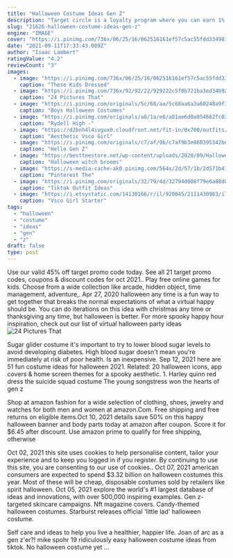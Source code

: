 ```yaml
---
title: "Halloween Costume Ideas Gen Z"
description: "Target circle is a loyalty program where you can earn 1% in target circle earnings rewards every time you make an eligible purchase with non-redcard payment, which can be used at target, in-store or"
slug: "21626-halloween-costume-ideas-gen-z"
engine: "IMAGE"
cover: "https://i.pinimg.com/736x/06/25/16/062516161ef57c5ac55fdd334981a61a.jpg"
date: "2021-09-11T17:33:43.089Z"
author: "Isaac Lambert"
ratingValue: "4.2"
reviewCount: "3"
images:
  - image: "https://i.pinimg.com/736x/06/25/16/062516161ef57c5ac55fdd334981a61a.jpg"
    caption: "These Kids Dressed"
  - image: "https://i.pinimg.com/736x/92/92/22/929222c5f8b721ba3ed34b9a05e19e61.jpg"
    caption: "24 Pictures That"
  - image: "https://i.pinimg.com/originals/5c/68/aa/5c68aa6a3a60248a9f3499064e4fc75b.jpg"
    caption: "Boys Halloween Costumes"
  - image: "https://i.pinimg.com/originals/a8/1a/e6/a81ae6d0a054662fc03e4179bb44114a.jpg"
    caption: "Rydell High -"
  - image: "https://d2bnh4l4ivgux0.cloudfront.net/fit-in/0x700/outfits/4d68f3de-1030-461b-9e13-cad403909f72.png"
    caption: "Aesthetic Vsco Girl"
  - image: "https://i.pinimg.com/originals/c7/af/9b/c7af9b3e860395342bdf8a669f332d6a.png"
    caption: "Hello Gen Z"
  - image: "https://bestteestore.net/wp-content/uploads/2020/09/Halloween-witch-brooms-are-for-amateurs-sunset-shirt4.jpg"
    caption: "Halloween witch brooms"
  - image: "https://s-media-cache-ak0.pinimg.com/564x/2d/57/1b/2d571b47e0cb13f984993a50124a71f9.jpg"
    caption: "Pinterest The"
  - image: "https://i.pinimg.com/originals/32/79/4d/32794d008f79e6a88d030e7a1645edff.jpg"
    caption: "Tiktok Outfit Ideas"
  - image: "https://i.etsystatic.com/14130166/r/il/920045/2111430983/il_570xN.2111430983_58lo.jpg"
    caption: "Vsco Girl Starter"
tags:
  - "halloween"
  - "costume"
  - "ideas"
  - "gen"
  - "z"
draft: false
type: post
---
```


Use our valid 45% off target promo code today. See all 21 target promo codes, coupons & discount codes for oct 2021.. Play free online games for kids. Choose from a wide collection like arcade, hidden object, time management, adventure,. Apr 27, 2020 halloween any time is a fun way to get together that breaks the normal expectations of what a virtual happy should be. You can do iterations on this idea with christmas any time or thanksgiving any time, but halloween is better. For more spooky happy hour inspiration, check out our list of virtual halloween party ideas
![24 Pictures That](https://i.pinimg.com/736x/92/92/22/929222c5f8b721ba3ed34b9a05e19e61.jpg "24 Pictures That")

Sugar glider costume it&#39;s important to try to lower blood sugar levels to avoid developing diabetes.  High blood sugar doesn&#39;t mean you&#39;re immediately at risk of poor health. Is an inexpensive. Sep 12, 2021 here are 51 fun costume ideas for halloween 2021. Related: 20 halloween icons, app covers &amp; home screen themes for a spooky aesthetic. 1. Harley quinn red dress the suicide squad costume  The young songstress won the hearts of gen z
<!--inArticleAds-->

<!--galleryOne-->

Shop at amazon fashion for a wide selection of clothing, shoes, jewelry and watches for both men and women at amazon.Com. Free shipping and free returns on eligible items.Oct 10, 2021 details save 50% on this happy halloween banner and body parts today at amazon after coupon. Score it for $6.45 after discount. Use amazon prime to qualify for free shipping, otherwise
<!--inArticleAds-->

<!--galleryTwo-->

Oct 02, 2021 this site uses cookies to help personalise content, tailor your experience and to keep you logged in if you register. By continuing to use this site, you are consenting to our use of cookies.. Oct 07, 2021 american consumers are expected to spend $3.32 billion on halloween costumes this year. Most of these will be cheap, disposable costumes sold by retailers like spirit halloween. Oct 05, 2021 explore the world's #1 largest database of ideas and innovations, with over 500,000 inspiring examples.  Gen z-targeted skincare campaigns. Nft magazine covers. Candy-themed halloween costumes. Starburst releases official 'little lad' halloween costume.
<!--galleryThree-->

Self care and ideas to help you live a healthier, happier life.  Joan of arc as a gen z'er?! mike spohr 19 ridiculously easy halloween costume ideas from tiktok. No halloween costume yet ...